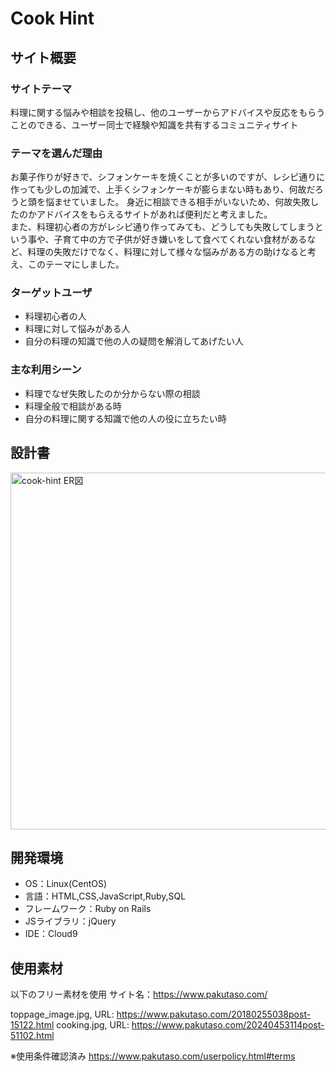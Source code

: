 # ​Cook Hint
## サイト概要
### サイトテーマ
<!--何を『目的』とし、どのような『分類』なのかを簡潔に書く-->
​料理に関する悩みや相談を投稿し、他のユーザーからアドバイスや反応をもらうことのできる、ユーザー同士で経験や知識を共有するコミュニティサイト
### テーマを選んだ理由
<!--なぜこのようなテーマにしたかを説明する-->
​ お菓子作りが好きで、シフォンケーキを焼くことが多いのですが、レシピ通りに作っても少しの加減で、上手くシフォンケーキが膨らまない時もあり、何故だろうと頭を悩ませていました。
身近に相談できる相手がいないため、何故失敗したのかアドバイスをもらえるサイトがあれば便利だと考えました。<br>
また、料理初心者の方がレシピ通り作ってみても、どうしても失敗してしまうという事や、子育て中の方で子供が好き嫌いをして食べてくれない食材があるなど、料理の失敗だけでなく、料理に対して様々な悩みがある方の助けなると考え、このテーマにしました。

### ターゲットユーザ
<!--誰に使ってもらうかを具体的に記載する-->
- 料理初心者の人
- 料理に対して悩みがある人
- 自分の料理の知識で他の人の疑問を解消してあげたい人

### 主な利用シーン
<!--どのような時に使うのかの状況を記載すること-->
- 料理でなぜ失敗したのか分からない際の相談
- 料理全般で相談がある時
- 自分の料理に関する知識で他の人の役に立ちたい時

## 設計書
<img width="571" alt="cook-hint ER図" src="https://github.com/yuushigure27/cook-hint/assets/160152727/6575f7a9-7343-4b72-8205-1ef0e9dcd2c0">


## 開発環境
- OS：Linux(CentOS)
- 言語：HTML,CSS,JavaScript,Ruby,SQL
- フレームワーク：Ruby on Rails
- JSライブラリ：jQuery
- IDE：Cloud9
​

## 使用素材

以下のフリー素材を使用
サイト名：https://www.pakutaso.com/

toppage_image.jpg, URL: https://www.pakutaso.com/20180255038post-15122.html
cooking.jpg, URL: https://www.pakutaso.com/20240453114post-51102.html

※使用条件確認済み
https://www.pakutaso.com/userpolicy.html#terms
